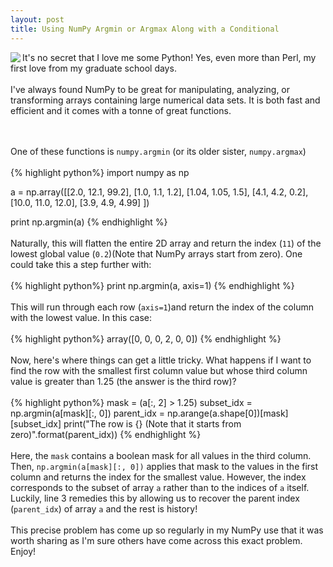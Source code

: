 ```yaml
---
layout: post
title: Using NumPy Argmin or Argmax Along with a Conditional
---
```


<img class="img-left" align="left" src="{{ site.url }}/images/numpy.jpeg">

It's no secret that I love me some Python! Yes, even more than Perl, my first love from my graduate school days. 
<br><br>
I've always found NumPy to be great for manipulating, analyzing, or transforming arrays containing large numerical data sets. It is both fast and efficient and it comes with a tonne of great functions.
<!--more-->
<br><br>
One of these functions is `numpy.argmin` (or its older sister, `numpy.argmax`)
<br><br>
{% highlight python%}
import numpy as np

a = np.array([[2.0, 12.1, 99.2],
              [1.0, 1.1, 1.2],
              [1.04, 1.05, 1.5],
              [4.1, 4.2, 0.2],
              [10.0, 11.0, 12.0],
              [3.9, 4.9, 4.99]
             ])

print np.argmin(a)
{% endhighlight %}
<br><br>
Naturally, this will flatten the entire 2D array and return the index (`11`) of the lowest global value (`0.2`)(Note that NumPy arrays start from zero). One could take this a step further with:
<br><br>
{% highlight python%}
print np.argmin(a, axis=1)
{% endhighlight %}
<br><br>
This will run through each row (`axis=1`)and return the index of the column with the lowest value. In this case:
<br><br>
{% highlight python%}
array([0, 0, 0, 2, 0, 0])
{% endhighlight %}
<br><br>
Now, here's where things can get a little tricky. What happens if I want to find the row with the smallest first column value but whose third column value is greater than 1.25 (the answer is the third row)?
<br><br>
{% highlight python%}
mask = (a[:, 2] > 1.25)
subset_idx = np.argmin(a[mask][:, 0])
parent_idx = np.arange(a.shape[0])[mask][subset_idx]
print("The row is {} (Note that it starts from zero)".format(parent_idx))
{% endhighlight %}
<br><br>
Here, the `mask` contains a boolean mask for all values in the third column. Then, `np.argmin(a[mask][:, 0])` applies that mask to the values in the first column and returns the index for the smallest value. However, the index corresponds to the subset of array `a` rather than to the indices of `a` itself. Luckily, line 3 remedies this by allowing us to recover the parent index (`parent_idx`) of array `a` and the rest is history!
<br><br>
This precise problem has come up so regularly in my NumPy use that it was worth sharing as I'm sure others have come across this exact problem. Enjoy!

